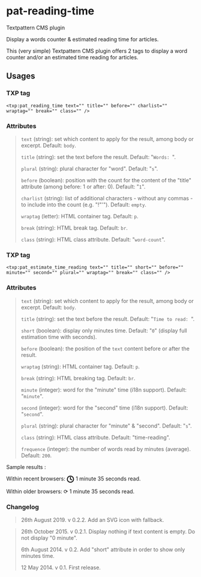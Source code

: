 # pat-reading-time
Textpattern CMS plugin

Display a words counter &amp; estimated reading time for articles.

This (very simple) Textpattern CMS plugin offers 2 tags to display a word counter and/or an estimated time reading for articles.

## Usages

### TXP tag

    <txp:pat_reading_time text="" title="" before="" charlist="" wraptag="" break="" class="" />

### Attributes

> `text` (string): set which content to apply for the result, among body or excerpt. Default: `body`.
> 
> `title` (string): set the text before the result. Default: "`Words: `".
> 
> `plural` (string): plural character for "word". Default: "`s`".
>
> `before` (boolean): position with the count for the content of the "title" attribute (among before: 1 or after: 0). Default: "`1`".
>
> `charlist` (string): list of additional characters - without any commas - to include into the count (e.g. "!\"'"). Default: `empty`.
>
> `wraptag` (letter): HTML container tag. Default: `p`.
> 
> `break` (string): HTML break tag. Default: `br`.
> 
> `class` (string): HTML class attribute. Default: "`word-count`".

### TXP tag

    <txp:pat_estimate_time_reading text="" title="" short="" before="" minute="" second="" plural="" wraptag="" break="" class="" />
    
### Attributes

> `text` (string): set which content to apply for the result, among body or excerpt. Default: `body`.
> 
> `title` (string): set the text before the result. Default: "`Time to read: `".
> 
> `short` (boolean): display only minutes time. Default: "`0`" (display full estimation time with seconds).
>
> `before` (boolean): the position of the `text` content before or after the result.
>
> `wraptag` (string): HTML container tag. Default: `p`.
> 
> `break` (string): HTML breaking tag. Default: `br`.
> 
> `minute` (integer): word for the "minute" time (i18n support). Default: "`minute`".
> 
> `second` (integer): word for the "second" time (i18n support). Default: "`second`".
> 
> `plural` (string): plural character for "minute" & "second". Default: "`s`".
> 
> `class` (string): HTML class attribute. Default: "time-reading".
> 
> `frequence` (integer): the number of words read by minutes (average). Default: `200`.

Sample results :

Within recent browsers: <svg xmlns="http://www.w3.org/2000/svg" width="20" height="20" viewBox="0 0 24 24" fill="none" stroke="currentColor" stroke-width="3" stroke-linecap="square" stroke-linejoin="arcs" style="vertical-align:middle"><circle cx="12" cy="12" r="10"></circle><polyline points="12 6 12 12 16 14"></polyline></svg> 1 minute 35 seconds read.

Within older browsers: ⟳ 1 minute 35 seconds read.

### Changelog

> 26th August 2019. v 0.2.2. Add an SVG icon with fallback.

> 26th October 2015. v 0.2.1. Display nothing if text content is empty. Do not display "0 minute".
> 
> 6th August 2014. v 0.2. Add "short" attribute in order to show only minutes time.
> 
> 12 May 2014. v 0.1. First release.


